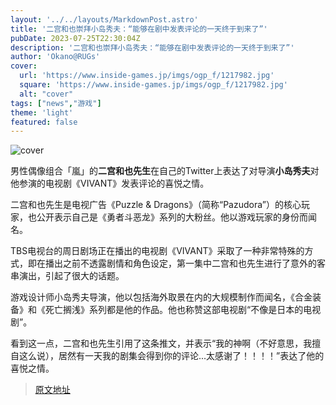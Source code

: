 ```yaml
---
layout: '../../layouts/MarkdownPost.astro'
title: '二宫和也崇拜小岛秀夫：“能够在剧中发表评论的一天终于到来了”'
pubDate: 2023-07-25T22:30:04Z
description: '二宫和也崇拜小岛秀夫：“能够在剧中发表评论的一天终于到来了”'
author: 'Okano@RUGs'
cover:
  url: 'https://www.inside-games.jp/imgs/ogp_f/1217982.jpg'
  square: 'https://www.inside-games.jp/imgs/ogp_f/1217982.jpg'
  alt: "cover"
tags: ["news","游戏"]
theme: 'light'
featured: false
---
```


![cover](https://www.inside-games.jp/imgs/ogp_f/1217982.jpg)

男性偶像组合「嵐」的<b>二宫和也先生</b>在自己的Twitter上表达了对导演<b>小岛秀夫</b>对他参演的电视剧《VIVANT》发表评论的喜悦之情。

二宫和也先生是电视广告《Puzzle & Dragons》（简称“Pazudora”）的核心玩家，也公开表示自己是《勇者斗恶龙》系列的大粉丝。他以游戏玩家的身份而闻名。

TBS电视台的周日剧场正在播出的电视剧《VIVANT》采取了一种非常特殊的方式，即在播出之前不透露剧情和角色设定，第一集中二宫和也先生进行了意外的客串演出，引起了很大的话题。

游戏设计师小岛秀夫导演，他以包括海外取景在内的大规模制作而闻名，《合金装备》和《死亡搁浅》系列都是他的作品。他也称赞这部电视剧“不像是日本的电视剧”。

看到这一点，二宫和也先生引用了这条推文，并表示“我的神啊（不好意思，我擅自这么说），居然有一天我的剧集会得到你的评论...太感谢了！！！！”表达了他的喜悦之情。

>[原文地址](https://www.inside-games.jp/article/2023/07/26/147404.html)  